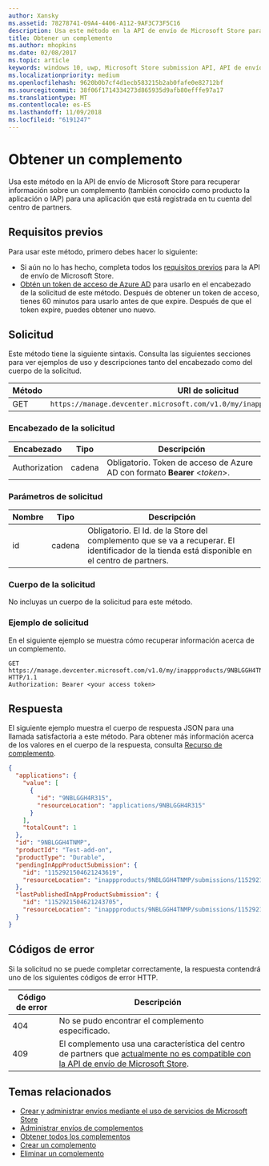 ```yaml
---
author: Xansky
ms.assetid: 78278741-09A4-4406-A112-9AF3C73F5C16
description: Usa este método en la API de envío de Microsoft Store para recuperar información sobre un complemento para una aplicación que está registrada en tu cuenta del centro de partners.
title: Obtener un complemento
ms.author: mhopkins
ms.date: 02/08/2017
ms.topic: article
keywords: windows 10, uwp, Microsoft Store submission API, API de envío de Microsoft Store, add-on, complemento, in-app product, producto desde la aplicación, IAP, IAP
ms.localizationpriority: medium
ms.openlocfilehash: 9620b0b7cf4d1ecb583215b2ab0fafe0e82712bf
ms.sourcegitcommit: 38f06f1714334273d865935d9afb80efffe97a17
ms.translationtype: MT
ms.contentlocale: es-ES
ms.lasthandoff: 11/09/2018
ms.locfileid: "6191247"
---
```

# <a name="get-an-add-on"></a>Obtener un complemento

Usa este método en la API de envío de Microsoft Store para recuperar información sobre un complemento (también conocido como producto la aplicación o IAP) para una aplicación que está registrada en tu cuenta del centro de partners.

## <a name="prerequisites"></a>Requisitos previos

Para usar este método, primero debes hacer lo siguiente:

* Si aún no lo has hecho, completa todos los [requisitos previos](create-and-manage-submissions-using-windows-store-services.md#prerequisites) para la API de envío de Microsoft Store.
* [Obtén un token de acceso de Azure AD](create-and-manage-submissions-using-windows-store-services.md#obtain-an-azure-ad-access-token) para usarlo en el encabezado de la solicitud de este método. Después de obtener un token de acceso, tienes 60 minutos para usarlo antes de que expire. Después de que el token expire, puedes obtener uno nuevo.

## <a name="request"></a>Solicitud

Este método tiene la siguiente sintaxis. Consulta las siguientes secciones para ver ejemplos de uso y descripciones tanto del encabezado como del cuerpo de la solicitud.

| Método | URI de solicitud                                                      |
|--------|------------------------------------------------------------------|
| GET    | ```https://manage.devcenter.microsoft.com/v1.0/my/inappproducts/{inAppProductId}``` |


### <a name="request-header"></a>Encabezado de la solicitud

| Encabezado        | Tipo   | Descripción                                                                 |
|---------------|--------|-----------------------------------------------------------------------------|
| Authorization | cadena | Obligatorio. Token de acceso de Azure AD con formato **Bearer** &lt;*token*&gt;. |


### <a name="request-parameters"></a>Parámetros de solicitud

| Nombre        | Tipo   | Descripción                                                                 |
|---------------|--------|-----------------------------------------------------------------------------|
| id | cadena | Obligatorio. El Id. de la Store del complemento que se va a recuperar. El identificador de la tienda está disponible en el centro de partners.  |


### <a name="request-body"></a>Cuerpo de la solicitud

No incluyas un cuerpo de la solicitud para este método.


### <a name="request-example"></a>Ejemplo de solicitud

En el siguiente ejemplo se muestra cómo recuperar información acerca de un complemento.

```
GET https://manage.devcenter.microsoft.com/v1.0/my/inappproducts/9NBLGGH4TNMP HTTP/1.1
Authorization: Bearer <your access token>
```

## <a name="response"></a>Respuesta

El siguiente ejemplo muestra el cuerpo de respuesta JSON para una llamada satisfactoria a este método. Para obtener más información acerca de los valores en el cuerpo de la respuesta, consulta [Recurso de complemento](manage-add-ons.md#add-on-object).

```json
{
  "applications": {
    "value": [
      {
        "id": "9NBLGGH4R315",
        "resourceLocation": "applications/9NBLGGH4R315"
      }
    ],
    "totalCount": 1
  },
  "id": "9NBLGGH4TNMP",
  "productId": "Test-add-on",
  "productType": "Durable",
  "pendingInAppProductSubmission": {
    "id": "1152921504621243619",
    "resourceLocation": "inappproducts/9NBLGGH4TNMP/submissions/1152921504621243619"
  },
  "lastPublishedInAppProductSubmission": {
    "id": "1152921504621243705",
    "resourceLocation": "inappproducts/9NBLGGH4TNMP/submissions/1152921504621243705"
  }
}
```

## <a name="error-codes"></a>Códigos de error

Si la solicitud no se puede completar correctamente, la respuesta contendrá uno de los siguientes códigos de error HTTP.

| Código de error |  Descripción   |
|--------|------------------|
| 404  | No se pudo encontrar el complemento especificado. |
| 409  | El complemento usa una característica del centro de partners que [actualmente no es compatible con la API de envío de Microsoft Store](create-and-manage-submissions-using-windows-store-services.md#not_supported).  |


## <a name="related-topics"></a>Temas relacionados

* [Crear y administrar envíos mediante el uso de servicios de Microsoft Store](create-and-manage-submissions-using-windows-store-services.md)
* [Administrar envíos de complementos](manage-add-on-submissions.md)
* [Obtener todos los complementos](get-all-add-ons.md)
* [Crear un complemento](create-an-add-on.md)
* [Eliminar un complemento](delete-an-add-on.md)

